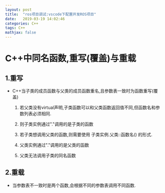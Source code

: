 ```yaml
---
layout: post
title:  "ros项目调试:vscode下配置开发ROS项目"
date:   2019-03-19 14:02:46
categories: C++
tags: C++
mathjax: false
---
```


# C++中同名函数,重写(覆盖)与重载
## 1.重写
* C++当子类的成员函数与父类的成员函数重名,且参数表一致时为函数重写(覆盖)
    1. 若父类没有virtual声明,子类函数可以和父类函数返回值不同,但函数名和参数列表必须相同.

    2. 则子类实例通过"."调用的是子类的函数

    3. 若子类想调用父类的函数,则需要使用 子类实例.父类::函数名() 的形式.

    4. 父类实例通过"."调用的是父类的函数
    5. 父类无法调用子类的同名函数
## 2.重载
* 当参数表不一致时是两个函数,会根据不同的参数表调用不同函数.